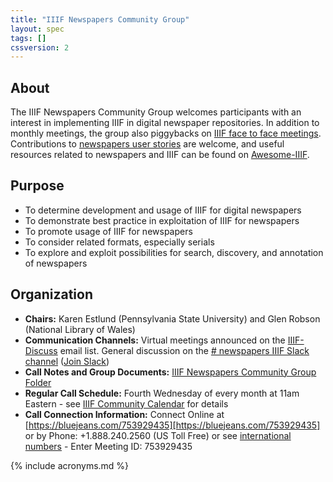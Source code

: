 ```yaml
---
title: "IIIF Newspapers Community Group"
layout: spec
tags: []
cssversion: 2
---
```


## About

The IIIF Newspapers Community Group welcomes participants with an interest in implementing IIIF in digital newspaper repositories. In addition to monthly meetings, the group also piggybacks on [IIIF face to face meetings][events]. Contributions to [newspapers user stories][user-stories] are welcome, and useful resources related to newspapers and IIIF can be found on [Awesome-IIIF][newspapers-awesome-iiif].

## Purpose

  * To determine development and usage of IIIF for digital newspapers
  * To demonstrate best practice in exploitation of IIIF for newspapers
  * To promote usage of IIIF for newspapers
  * To consider related formats, especially serials
  * To explore and exploit possibilities for search, discovery, and annotation of newspapers

## Organization

  * **Chairs:** Karen Estlund (Pennsylvania State University) and Glen Robson (National Library of Wales)
  * **Communication Channels:** Virtual meetings announced on the [IIIF-Discuss][iiif-discuss] email list. General discussion on the [# newspapers IIIF Slack channel][newspapers-slack] ([Join Slack][join-slack])
  * **Call Notes and Group Documents:** [IIIF Newspapers Community Group Folder][newspapers-folder]
  * **Regular Call Schedule:** Fourth Wednesday of every month at 11am Eastern - see [IIIF Community Calendar][calendar] for details
  * **Call Connection Information:** Connect Online at [https://bluejeans.com/753929435][https://bluejeans.com/753929435] or by Phone: +1.888.240.2560 (US Toll Free) or see [international numbers][international-bluejeans] - Enter Meeting ID: 753929435

[newspapers-awesome-iiif]: https://github.com/IIIF/awesome-iiif#newspapers "Newspapers on Awesome-IIIF"
[events]: /event "IIIF Events"
[iiif-discuss]: https://groups.google.com/forum/#!forum/iiif-discuss "IIIF-Discuss Forum"
[newspapers-folder]: https://goo.gl/jNFfVw "IIIF Newspapers Folder"
[user-stories]: https://github.com/IIIF/iiif-stories/issues?q=is%3Aopen+is%3Aissue+label%3Anewspapers "Newspapers User Stories"
[newspapers-slack]: https://iiif.slack.com/messages/newspapers/details/
[join-slack]: http://bit.ly/iiif-slack
[calendar]: http://iiif.io/community/groups/
[https://bluejeans.com/753929435]: https://bluejeans.com/753929435
[international-bluejeans]: https://bluejeans.com/numbers?ll=en

{% include acronyms.md %}
